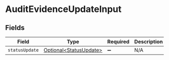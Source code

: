 # AuditEvidenceUpdateInput


## Fields

| Field                                                              | Type                                                               | Required                                                           | Description                                                        |
| ------------------------------------------------------------------ | ------------------------------------------------------------------ | ------------------------------------------------------------------ | ------------------------------------------------------------------ |
| `statusUpdate`                                                     | [Optional\<StatusUpdate>](../../models/components/StatusUpdate.md) | :heavy_minus_sign:                                                 | N/A                                                                |